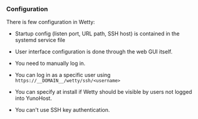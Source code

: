 ### Configuration

There is few configuration in Wetty:
* Startup config (listen port, URL path, SSH host) is contained in the systemd service file
* User interface configuration is done through the web GUI itself.

* You need to manually log in.
* You can log in as a specific user using `https://__DOMAIN__/wetty/ssh/<username>`

* You can specify at install if Wetty should be visible by users not logged into YunoHost.

* You can't use SSH key authentication.
